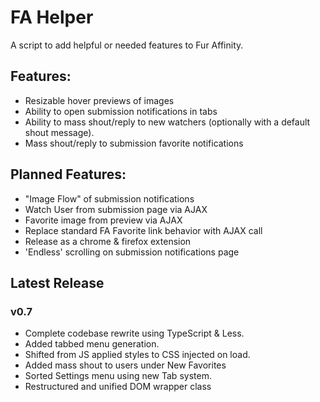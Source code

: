 # FA Helper

A script to add helpful or needed features to Fur Affinity.

## Features:
* Resizable hover previews of images
* Ability to open submission notifications in tabs
* Ability to mass shout/reply to new watchers (optionally with a default shout message).
* Mass shout/reply to submission favorite notifications

## Planned Features:
* "Image Flow" of submission notifications
* Watch User from submission page via AJAX
* Favorite image from preview via AJAX
* Replace standard FA Favorite link behavior with AJAX call
* Release as a chrome &amp; firefox extension
* 'Endless' scrolling on submission notifications page

## Latest Release

### v0.7
* Complete codebase rewrite using TypeScript &amp; Less.
* Added tabbed menu generation.
* Shifted from JS applied styles to CSS injected on load.
* Added mass shout to users under New Favorites
* Sorted Settings menu using new Tab system.
* Restructured and unified DOM wrapper class
